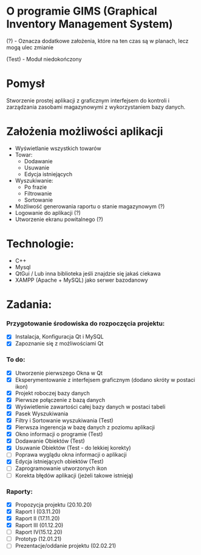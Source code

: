 # O programie GIMS (Graphical Inventory Management System)

(?) - Oznacza dodatkowe założenia, które na ten czas są w planach, lecz mogą ulec zmianie

(Test) - Moduł niedokończony

# Pomysł 
Stworzenie prostej aplikacji z graficznym interfejsem do kontroli i zarządzania zasobami magazynowymi z wykorzystaniem bazy danych.

# Założenia możliwości aplikacji
- Wyświetlanie wszystkich towarów
- Towar:
  - Dodawanie
  - Usuwanie
  - Edycja istniejących
- Wyszukiwanie:
  - Po frazie
  - Filtrowanie
  - Sortowanie
- Możliwość generowania raportu o stanie magazynowym (?)
- Logowanie do aplikacji (?)
- Utworzenie ekranu powitalnego (?)

# Technologie:
- C++
- Mysql
- QtGui / Lub inna biblioteka jeśli znajdzie się jakaś ciekawa
- XAMPP (Apache + MySQL) jako serwer bazodanowy

# Zadania:
### Przygotowanie środowiska do rozpoczęcia projektu:
- [x] Instalacja, Konfiguracja Qt i MySQL
- [x] Zapoznanie się z możliwościami Qt

### To do:
- [x] Utworzenie pierwszego Okna w Qt
- [x] Eksperymentowanie z interfejsem graficznym (dodano skróty w postaci ikon)
- [x] Projekt roboczej bazy danych 
- [x] Pierwsze połączenie z bazą danych
- [x] Wyświetlenie zawartości całej bazy danych w postaci tabeli
- [x] Pasek Wyszukiwania
- [x] Filtry i Sortowanie wyszukiwania (Test)
- [x] Pierwsza ingerencja w bazę danych z poziomu aplikacji
- [x] Okno informacji o programie (Test)
- [x] Dodawanie Obiektów (Test)
- [x] Usuwanie Obiektów (Test - do lekkiej korekty)
- [ ] Poprawa wyglądu okna informacji o aplikacji
- [x] Edycja istniejących obiektów (Test)
- [ ] Zaprogramowanie utworzonych ikon
- [ ] Korekta błędów aplikacji (jeżeli takowe istnieją)  

### Raporty:
 - [x] Propozycja projektu (20.10.20)
 - [x] Raport I (03.11.20)
 - [x] Raport II (17.11.20)
 - [x] Raport III (01.12.20)
 - [ ] Raport IV(15.12.20)
 - [ ] Prototyp (12.01.21)
 - [ ] Prezentacje/oddanie projektu (02.02.21)
